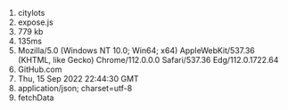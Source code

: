 1. citylots
2. expose.js
3. 779 kb
4. 135ms
5. Mozilla/5.0 (Windows NT 10.0; Win64; x64) AppleWebKit/537.36 (KHTML, like Gecko) Chrome/112.0.0.0 Safari/537.36 Edg/112.0.1722.64
6. GitHub.com
7. Thu, 15 Sep 2022 22:44:30 GMT
8. application/json; charset=utf-8
9. fetchData